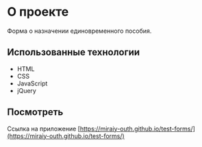 # О проекте

Форма о назначении единовременного пособия.

## Использованные технологии
- HTML
- CSS
- JavaScript
- jQuery

## Посмотреть
Ссылка на приложение [https://miraiy-outh.github.io/test-forms/](https://miraiy-outh.github.io/test-forms/)
